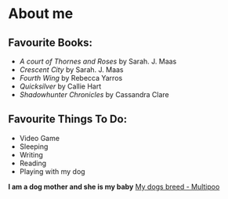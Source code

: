 # About me

## Favourite Books:
- *A court of Thornes and Roses* by Sarah. J. Maas
- *Crescent City* by Sarah. J. Maas
- *Fourth Wing* by Rebecca Yarros
- *Quicksilver* by Callie Hart
- *Shadowhunter Chronicles* by Cassandra Clare

## Favourite Things To Do:
- Video Game
- Sleeping
- Writing
- Reading
- Playing with my dog

**I am a dog mother and she is my baby**
[My dogs breed - Multipoo](https://encrypted-tbn0.gstatic.com/images?q=tbn:ANd9GcRF05MvTkXzvFtC_NJ0txueC5Id3Ed2F3FrBA&s) 